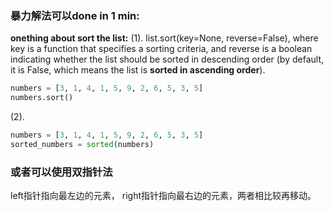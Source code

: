 ### 暴力解法可以done in 1 min:

**onething about sort the list:**
(1). list.sort(key=None, reverse=False), where key is a function that specifies a sorting criteria, and reverse is a boolean indicating whether the list should be sorted in descending order (by default, it is False, which means the list is **sorted in ascending order**).

```python
numbers = [3, 1, 4, 1, 5, 9, 2, 6, 5, 3, 5]
numbers.sort()
```
(2). 
```python
numbers = [3, 1, 4, 1, 5, 9, 2, 6, 5, 3, 5]
sorted_numbers = sorted(numbers)
```

### 或者可以使用双指针法

left指针指向最左边的元素， right指针指向最右边的元素，两者相比较再移动。
